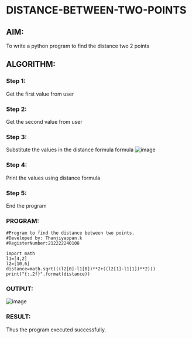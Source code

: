 # DISTANCE-BETWEEN-TWO-POINTS

## AIM:
To write a python program to find the distance two 2 points
## ALGORITHM:
### Step 1:

Get the first value from user
### Step 2:

Get the second value from user
### Step 3:

Substitute the values in the distance formula formula
![image](https://user-images.githubusercontent.com/118343461/229997728-76ce425b-7afe-4c43-b02d-2a53419ee63f.png)

### Step 4:

Print the values using distance formula
### Step 5:

End the program
### PROGRAM:
```
#Program to find the distance between two points.
#Developed by: Thanjiyappan.k
#RegisterNumber:212222240108
  
import math
l1=[4,2]
l2=[10,6]
distance=math.sqrt(((l2[0]-l1[0])**2+((l2[1]-l1[1])**2)))
print("{:.2f}".format(distance))
```


### OUTPUT:
![image](https://user-images.githubusercontent.com/118343461/225694656-bb3a3af9-4180-4a48-b08e-a92814de94e2.png)


### RESULT:
Thus the program executed successfully.
